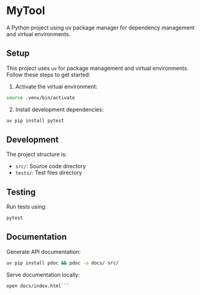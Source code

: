 # MyTool

A Python project using uv package manager for dependency management and virtual environments.

## Setup

This project uses `uv` for package management and virtual environments. Follow these steps to get started:

1. Activate the virtual environment:
```bash
source .venv/bin/activate
```

2. Install development dependencies:
```bash
uv pip install pytest
```

## Development

The project structure is:
- `src/`: Source code directory
- `tests/`: Test files directory

## Testing

Run tests using:
```bash
pytest
```

## Documentation

Generate API documentation:
```bash
uv pip install pdoc && pdoc -o docs/ src/
```

Serve documentation locally:
```bash
open docs/index.html```
